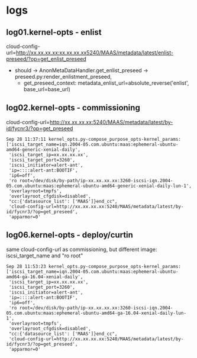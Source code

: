 # logs
## log01.kernel-opts - enlist
cloud-config-url=http://xx.xx.xx.xx:xx.xx.xx.xx5240/MAAS/metadata/latest/enlist-preseed/?op=get_enlist_preseed
* should -> AnonMetaDataHandler.get_enlist_preseed -> preseed.py:render_enlistment_preseed,
  * get_preseed_context: metadata_enlist_url=absolute_reverse('enlist', base_url=base_url)
## log02.kernel-opts - commissioning
cloud-config-url=http://xx.xx.xx.xx:5240/MAAS/metadata/latest/by-id/fycnr3/?op=get_preseed
```
Sep 28 11:37:11 kernel_opts.py-compose_purpose_opts-kernel_params: 
['iscsi_target_name=iqn.2004-05.com.ubuntu:maas:ephemeral-ubuntu-amd64-generic-xenial-daily',
 'iscsi_target_ip=xx.xx.xx.xx',
 'iscsi_target_port=3260',
 'iscsi_initiator=alert-ant',
 'ip=::::alert-ant:BOOTIF',
 'ip6=off',
 'ro root=/dev/disk/by-path/ip-xx.xx.xx.xx:3260-iscsi-iqn.2004-05.com.ubuntu:maas:ephemeral-ubuntu-amd64-generic-xenial-daily-lun-1',
 'overlayroot=tmpfs',
 'overlayroot_cfgdisk=disabled',
 "cc:{'datasource_list': ['MAAS']}end_cc",
 'cloud-config-url=http://xx.xx.xx.xx:5240/MAAS/metadata/latest/by-id/fycnr3/?op=get_preseed',
 'apparmor=0'
```

## log06.kernel-opts - deploy/curtin
same cloud-config-url as commissioning, but different image: iscsi_target_name and "ro root"
```
Sep 28 11:53:23 kernel_opts.py-compose_purpose_opts-kernel_params: 
['iscsi_target_name=iqn.2004-05.com.ubuntu:maas:ephemeral-ubuntu-amd64-ga-16.04-xenial-daily',
 'iscsi_target_ip=xx.xx.xx.xx',
 'iscsi_target_port=3260',
 'iscsi_initiator=alert-ant',
 'ip=::::alert-ant:BOOTIF',
 'ip6=off',
 'ro root=/dev/disk/by-path/ip-xx.xx.xx.xx:3260-iscsi-iqn.2004-05.com.ubuntu:maas:ephemeral-ubuntu-amd64-ga-16.04-xenial-daily-lun-1',
 'overlayroot=tmpfs',
 'overlayroot_cfgdisk=disabled',
 "cc:{'datasource_list': ['MAAS']}end_cc",
 'cloud-config-url=http://xx.xx.xx.xx:5240/MAAS/metadata/latest/by-id/fycnr3/?op=get_preseed',
 'apparmor=0'
```
